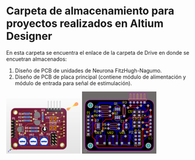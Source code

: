 <h1> Carpeta de almacenamiento para proyectos realizados en Altium Designer </h1>

En esta carpeta se encuentra el enlace de la carpeta de Drive en donde se encuetran almacenados: 

1. Diseño de PCB de unidades de Neurona FitzHugh-Nagumo.
2. Diseño de PCB de placa principal (contiene módulo de alimentación y módulo de entrada para señal de estimulación).


<img src="https://github.com/ionas-UVG/Tesis-2022-Nervio-Vago-Artificial/blob/main/Documentos/Imagenes/board-copy.png" width="200"/> <img src="https://github.com/ionas-UVG/Tesis-2022-Nervio-Vago-Artificial/blob/8b11b034ea0cccd4726e7d162534a2b02fdda596/Documentos/Imagenes/layer-copy.png" width="200"/>
